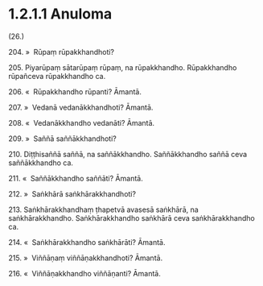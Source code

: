 

# 1.2.1.1 Anuloma





(26.)

204\. »  Rūpaṃ rūpakkhandhoti?

205\. Piyarūpaṃ sātarūpaṃ rūpaṃ, na rūpakkhandho. Rūpakkhandho rūpañceva rūpakkhandho ca.

206\. «  Rūpakkhandho rūpanti? Āmantā.

207\. »  Vedanā vedanākkhandhoti? Āmantā.

208\. «  Vedanākkhandho vedanāti? Āmantā.

209\. »  Saññā saññākkhandhoti?

210\. Diṭṭhisaññā saññā, na saññākkhandho. Saññākkhandho saññā ceva saññākkhandho ca.

211\. «  Saññākkhandho saññāti? Āmantā.

212\. »  Saṅkhārā saṅkhārakkhandhoti?

213\. Saṅkhārakkhandhaṃ ṭhapetvā avasesā saṅkhārā, na saṅkhārakkhandho. Saṅkhārakkhandho saṅkhārā ceva saṅkhārakkhandho ca.

214\. «  Saṅkhārakkhandho saṅkhārāti? Āmantā.

215\. »  Viññāṇaṃ viññāṇakkhandhoti? Āmantā.

216\. «  Viññāṇakkhandho viññāṇanti? Āmantā.



